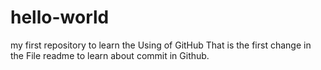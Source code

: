 # hello-world
my first repository to learn the Using of GitHub
That is the first change in the File readme to learn about commit in Github.
